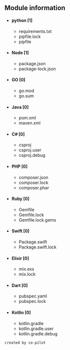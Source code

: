 ## Module information
- #### python [1]
  - requirements.txt
  - pipfile.lock
  - pipfile
- #### Node [1]
  - package.json
  - package-lock.json
- #### GO [0]
    - go.mod
    - go.sum
- #### Java [0]
    - pom.xml
    - maven.xml
- #### C# [0]
    - csproj
    - csproj.user
    - csproj.debug
- #### PHP [0]
    - composer.json
    - composer.lock
    - composer.phar
- #### Ruby [0]
    - Gemfile
    - Gemfile.lock
    - Gemfile.lock.gems
- #### Swift [0]
    - Package.swift
    - Package.swift.lock
- #### Elixir [0]
    - mix.exs
    - mix.lock
- #### Dart [0]
    - pubspec.yaml
    - pubspec.lock
- #### Kotlin [0]
    - kotlin.gradle
    - kotlin.gradle.user
    - kotlin.gradle.debug

`created by co-pilot`
